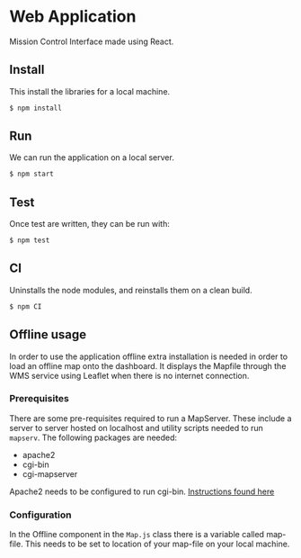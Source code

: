 # Web Application

Mission Control Interface made using React.

## Install

This install the libraries for a local machine.

```bash
$ npm install
```

## Run

We can run the application on a local server.

```bash
$ npm start
```

## Test

Once test are written, they can be run with:

```bash
$ npm test
```

## CI

Uninstalls the node modules, and reinstalls them on a clean build.

```bash
$ npm CI
```

## Offline usage

In order to use the application offline extra installation is needed in order to load an offline map onto the dashboard. It displays the Mapfile through the WMS service using Leaflet when there is no internet connection.

### Prerequisites

There are some pre-requisites required to run a MapServer. These include a server to server hosted on localhost and utility scripts needed to run `mapserv`. The following packages are needed:

- apache2
- cgi-bin
- cgi-mapserver

Apache2 needs to be configured to run cgi-bin.
[Instructions found here](https://code-maven.com/set-up-cgi-with-apache)

### Configuration

In the Offline component in the `Map.js` class there is a variable called map-file. This needs to be set to location of your map-file on your local machine.
